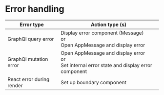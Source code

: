 # Error handling

| Error type                | Action type (s)                                                                        |
|---------------------------|----------------------------------------------------------------------------------------|
| GraphQl query error       | Display error component (Message) <br>or<br>Open AppMessage and display error                |
| GraphQl mutation error    | Open AppMessage and display error <br>or<br>Set internal error state and display error component |
| React error during render | Set up boundary component                                                              |

